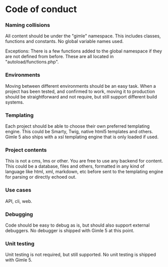Code of conduct
===============

### Naming collisions ###
All content should be under the "gimle" namespace. This includes classes, functions and constants. No global variable names used.

Exceptions: There is a few functions added to the global namespace if they are not defined from before. These are all located in "autoload/functions.php".

### Environments ###
Moving between different environments should be an easy task. When a project has been tested, and confirmed to work, moving it to production should be straightforward and not require, but still support different build systems.

### Templating ###
Each project should be able to choose their own preferred templating engine. This could be Smarty, Twig, native html5 templates and others. Gimle 5 also ships with a xsl templating engine that is only loaded if used.

### Project contents ###
This is not a cms, lms or other. You are free to use any backend for content. This could be a database, files and others, formatted in any kind of language like html, xml, markdown, etc before sent to the templating engine for parsing or directly echoed out.

### Use cases ###
API, cli, web.

### Debugging ###
Code should be easy to debug as is, but should also support external debuggers. No debugger is shipped with Gimle 5 at this point.

### Unit testing ###
Unit testing is not required, but still supported. No unit testing is shipped with Gimle 5.
